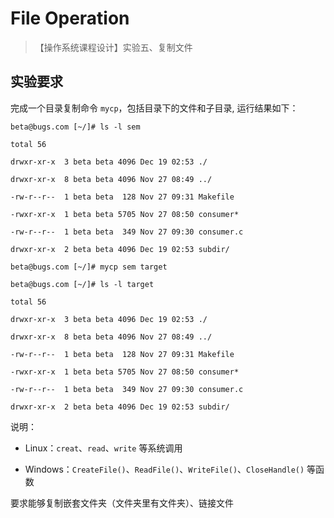 # File Operation

>【操作系统课程设计】实验五、复制文件

## 实验要求

完成一个目录复制命令 `mycp`，包括目录下的文件和子目录, 运行结果如下：

```
beta@bugs.com [~/]# ls -l sem

total 56

drwxr-xr-x  3 beta beta 4096 Dec 19 02:53 ./

drwxr-xr-x  8 beta beta 4096 Nov 27 08:49 ../

-rw-r--r--  1 beta beta  128 Nov 27 09:31 Makefile

-rwxr-xr-x  1 beta beta 5705 Nov 27 08:50 consumer*

-rw-r--r--  1 beta beta  349 Nov 27 09:30 consumer.c

drwxr-xr-x  2 beta beta 4096 Dec 19 02:53 subdir/

beta@bugs.com [~/]# mycp sem target

beta@bugs.com [~/]# ls -l target

total 56

drwxr-xr-x  3 beta beta 4096 Dec 19 02:53 ./

drwxr-xr-x  8 beta beta 4096 Nov 27 08:49 ../

-rw-r--r--  1 beta beta  128 Nov 27 09:31 Makefile

-rwxr-xr-x  1 beta beta 5705 Nov 27 08:50 consumer*

-rw-r--r--  1 beta beta  349 Nov 27 09:30 consumer.c

drwxr-xr-x  2 beta beta 4096 Dec 19 02:53 subdir/
```
 
说明：

- Linux：`creat`、`read`、`write` 等系统调用

- Windows：`CreateFile()`、`ReadFile()`、`WriteFile()`、`CloseHandle()` 等函数

要求能够复制嵌套文件夹（文件夹里有文件夹）、链接文件